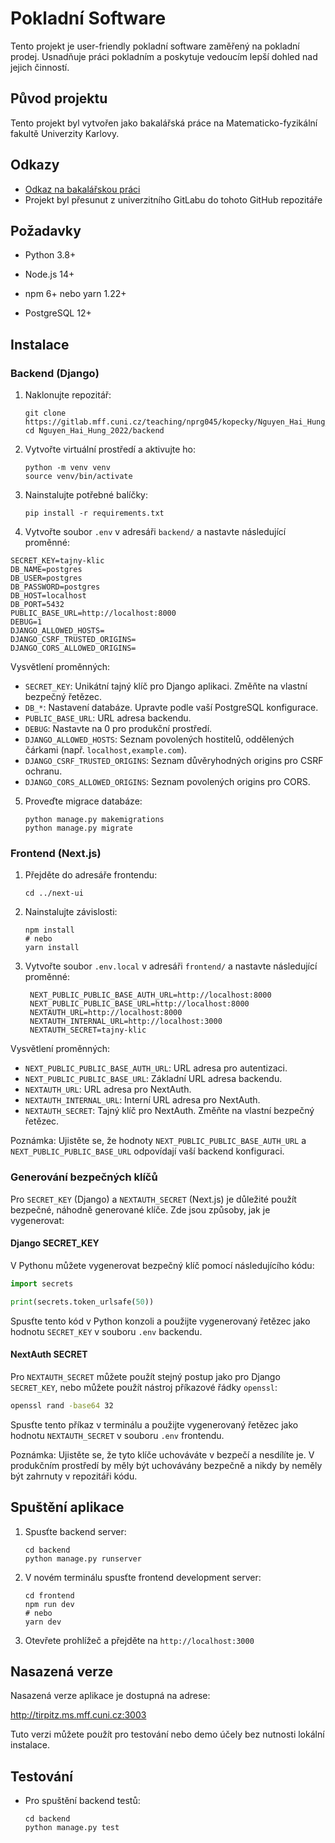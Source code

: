 # Pokladní Software

Tento projekt je user-friendly pokladní software zaměřený na pokladní prodej. Usnadňuje práci pokladním a poskytuje vedoucím lepší dohled nad jejich činností.

## Původ projektu
Tento projekt byl vytvořen jako bakalářská práce na Matematicko-fyzikální fakultě Univerzity Karlovy. 

## Odkazy
- [Odkaz na bakalářskou práci](https://github.com/user-attachments/files/17714413/BPTX.2021.Report.pdf)
- Projekt byl přesunut z univerzitního GitLabu do tohoto GitHub repozitáře

## Požadavky

- Python 3.8+
- Node.js 14+

- npm 6+ nebo yarn 1.22+
- PostgreSQL 12+

## Instalace

### Backend (Django)

1. Naklonujte repozitář:
   ```
   git clone https://gitlab.mff.cuni.cz/teaching/nprg045/kopecky/Nguyen_Hai_Hung_2022.git
   cd Nguyen_Hai_Hung_2022/backend
   ```

2. Vytvořte virtuální prostředí a aktivujte ho:
   ```
   python -m venv venv
   source venv/bin/activate
   ```

3. Nainstalujte potřebné balíčky:
   ```
   pip install -r requirements.txt
   ```

4. Vytvořte soubor `.env` v adresáři `backend/` a nastavte následující proměnné:
```
SECRET_KEY=tajny-klic
DB_NAME=postgres
DB_USER=postgres
DB_PASSWORD=postgres
DB_HOST=localhost
DB_PORT=5432
PUBLIC_BASE_URL=http://localhost:8000
DEBUG=1
DJANGO_ALLOWED_HOSTS=
DJANGO_CSRF_TRUSTED_ORIGINS=
DJANGO_CORS_ALLOWED_ORIGINS=
```

Vysvětlení proměnných:

- `SECRET_KEY`: Unikátní tajný klíč pro Django aplikaci. Změňte na vlastní bezpečný řetězec.
- `DB_*`: Nastavení databáze. Upravte podle vaší PostgreSQL konfigurace.
- `PUBLIC_BASE_URL`: URL adresa backendu.
- `DEBUG`: Nastavte na 0 pro produkční prostředí.
- `DJANGO_ALLOWED_HOSTS`: Seznam povolených hostitelů, oddělených čárkami (např. `localhost,example.com`).
- `DJANGO_CSRF_TRUSTED_ORIGINS`: Seznam důvěryhodných origins pro CSRF ochranu.
- `DJANGO_CORS_ALLOWED_ORIGINS`: Seznam povolených origins pro CORS.

5. Proveďte migrace databáze:
   ```consoles
   python manage.py makemigrations
   python manage.py migrate
   ```

### Frontend (Next.js)

1. Přejděte do adresáře frontendu:
   ```
   cd ../next-ui
   ```

2. Nainstalujte závislosti:
   ```
   npm install
   # nebo
   yarn install
   ```

3. Vytvořte soubor `.env.local` v adresáři `frontend/` a nastavte následující proměnné:
   ```
    NEXT_PUBLIC_PUBLIC_BASE_AUTH_URL=http://localhost:8000
    NEXT_PUBLIC_PUBLIC_BASE_URL=http://localhost:8000
    NEXTAUTH_URL=http://localhost:8000
    NEXTAUTH_INTERNAL_URL=http://localhost:3000
    NEXTAUTH_SECRET=tajny-klic
   ```
Vysvětlení proměnných:
- `NEXT_PUBLIC_PUBLIC_BASE_AUTH_URL`: URL adresa pro autentizaci.
- `NEXT_PUBLIC_PUBLIC_BASE_URL`: Základní URL adresa backendu.
- `NEXTAUTH_URL`: URL adresa pro NextAuth.
- `NEXTAUTH_INTERNAL_URL`: Interní URL adresa pro NextAuth.
- `NEXTAUTH_SECRET`: Tajný klíč pro NextAuth. Změňte na vlastní bezpečný řetězec.

Poznámka: Ujistěte se, že hodnoty `NEXT_PUBLIC_PUBLIC_BASE_AUTH_URL` a `NEXT_PUBLIC_PUBLIC_BASE_URL` odpovídají vaší backend konfiguraci.


### Generování bezpečných klíčů

Pro `SECRET_KEY` (Django) a `NEXTAUTH_SECRET` (Next.js) je důležité použít bezpečné, náhodně generované klíče. Zde jsou způsoby, jak je vygenerovat:

#### Django SECRET_KEY

V Pythonu můžete vygenerovat bezpečný klíč pomocí následujícího kódu:

```python
import secrets

print(secrets.token_urlsafe(50))
```

Spusťte tento kód v Python konzoli a použijte vygenerovaný řetězec jako hodnotu `SECRET_KEY` v souboru `.env` backendu.

#### NextAuth SECRET

Pro `NEXTAUTH_SECRET` můžete použít stejný postup jako pro Django `SECRET_KEY`, nebo můžete použít nástroj příkazové řádky `openssl`:

```bash
openssl rand -base64 32
```

Spusťte tento příkaz v terminálu a použijte vygenerovaný řetězec jako hodnotu `NEXTAUTH_SECRET` v souboru `.env` frontendu.

Poznámka: Ujistěte se, že tyto klíče uchováváte v bezpečí a nesdílíte je. V produkčním prostředí by měly být uchovávány bezpečně a nikdy by neměly být zahrnuty v repozitáři kódu.

## Spuštění aplikace

1. Spusťte backend server:
   ```
   cd backend
   python manage.py runserver
   ```

2. V novém terminálu spusťte frontend development server:
   ```
   cd frontend
   npm run dev
   # nebo
   yarn dev
   ```

3. Otevřete prohlížeč a přejděte na `http://localhost:3000`

## Nasazená verze

Nasazená verze aplikace je dostupná na adrese:

http://tirpitz.ms.mff.cuni.cz:3003

Tuto verzi můžete použít pro testování nebo demo účely bez nutnosti lokální instalace.

## Testování

- Pro spuštění backend testů:
  ```
  cd backend
  python manage.py test
  ```
